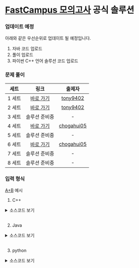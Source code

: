 # [FastCampus 모의고사](https://fastcampus.co.kr/dev_online_codingtest) 공식 솔루션

### 업데이트 예정

아래와 같은 우선순위로 업데이트 될 예정입니다.

1. 자바 코드 업로드
2. 풀이 업로드
3. 파이썬 C++ 언어 솔루션 코드 업로드

### 문제 풀이

| 세트  |   링크   | 출제자 |
| :---: | :------: | :----: |
| 1 세트| [바로 가기](./SET_1) | [tony9402](https://www.acmicpc.net/user/tony9402) |
| 2 세트| [바로 가기](./SET_2) | [tony9402](https://www.acmicpc.net/user/tony9402) |
| 3 세트| 솔루션 준비중 | - |
| 4 세트| [바로 가기](https://github.com/cdog-gh/gh_coding_test/tree/main/1) | [chogahui05](https://www.acmicpc.net/user/chogahui05) |
| 5 세트| 솔루션 준비중 | - |
| 6 세트| [바로 가기](https://github.com/cdog-gh/gh_coding_test/tree/main/2) | [chogahui05](https://www.acmicpc.net/user/chogahui05) |
| 7 세트| 솔루션 준비중 | - |
| 8 세트| 솔루션 준비중 | - | 

### 입력 형식

[A+B](https://www.acmicpc.net/problem/1000) 예시

1. C++

<details>
    <summary>소스코드 보기</summary>

```cpp
#include<iostream>

using namespace std;

int main() {
    ios::sync_with_stdio(false);
    cin.tie(0);
    
    int a, b; cin >> a >> b;
    cout << a + b;

    return 0;
}
```
</details>
<br>
  
2. Java

<details>
    <summary>소스코드 보기</summary>

```Java
import java.util.*;
import java.lang.*;
import java.io.*;

public class Main {
    public static void main(String[] args) {
        FastReader rd = new FastReader();

        int a = rd.nextInt();
        int b = rd.nextInt();
        System.out.println(a + b);
    }

    static class FastReader {
        BufferedReader br;
        StringTokenizer st;

        public FastReader() {
            br = new BufferedReader(new InputStreamReader(System.in));
        }

        String next() {
            while(st == null || !st.hasMoreElements()) {
                try {
                    st = new StringTokenizer(br.readLine());
                }
                catch (IOException e) {
                    e.printStackTrace();
                }
            }
            return st.nextToken();
        }

        int nextInt() { return Integer.parseInt(next()); }
        long nextLong() { return Long.parseLong(next()); }
        double nextDouble() { return Double.parseDouble(next()); }
        String nextLine() {
            String str = "";
            try {
                str = br.readLine();
            }
            catch (IOException e) {
                e.printStackTrace();
            }
            return str;
        }
    }
}
```
</details>
<br>
  

3. python

<details>
    <summary>소스코드 보기</summary>

```python
import sys

def input():
    return sys.stdin.readline().rstrip()

a, b = map(int, input().split())
print(a + b)
```
</details>
